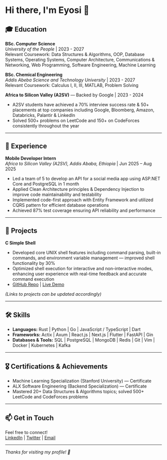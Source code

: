 # Hi there, I'm Eyosi 👋

## 🎓 Education

**BSc. Computer Science**  
_University of the People_ | 2023 - 2027  
Relevant Coursework: Data Structures & Algorithms, OOP, Database Systems, Operating Systems, Computer Architecture, Communications & Networking, Web Programming, Software Engineering, Machine Learning

**BSc. Chemical Engineering**  
_Addis Abeba Science and Technology University_ | 2023 - 2027  
Relevant Coursework: Calculus I, II, III, MATLAB, Problem Solving

**Africa to Silicon Valley (A2SV)** — Backed by Google | 2023 - 2024  
- A2SV students have achieved a 70% interview success rate & 50+ placements at top companies including Google, Bloomberg, Amazon, Databricks, Palantir & LinkedIn  
- Solved 500+ problems on LeetCode and 150+ on CodeForces consistently throughout the year  

---

## 💼 Experience

**Mobile Developer Intern**  
_Africa to Silicon Valley (A2SV), Addis Ababa, Ethiopia_ | Jun 2025 – Aug 2025  
- Led a team of 5 to develop an API for a social media app using ASP.NET Core and PostgreSQL in 1 month  
- Applied Clean Architecture principles & Dependency Injection to improve code maintainability and testability  
- Implemented code-first approach with Entity Framework and utilized CQRS pattern for efficient database operations  
- Achieved 87% test coverage ensuring API reliability and performance  

---

## 🚀 Projects

**C Simple Shell**  
- Developed core UNIX shell features including command parsing, built-in commands, and environment variable management — improved shell functionality by 30%  
- Optimized shell execution for interactive and non-interactive modes, enhancing user experience with real-time feedback and accurate command execution  
- [GitHub Repo](#) | [Live Demo](#)  

*(Links to projects can be updated accordingly)*

---

## 🛠️ Skills

- **Languages:** Rust | Python | Go | JavaScript / TypeScript | Dart  
- **Frameworks:** Actix | Axum | React.js | Next.js | Flutter | FastAPI | Gin  
- **Databases & Tools:** SQL | PostgreSQL | MongoDB | Redis | Git | Vim | Docker | Kubernetes | Kafka  

---

## 🎖️ Certifications & Achievements

- Machine Learning Specialization (Stanford University) — Certificate  
- ALX Software Engineering (Backend Specialization) — Certificate  
- Mastered 20+ Data Structures & Algorithms topics; solved 500+ LeetCode and CodeForces problems  

---

## 📫 Get in Touch

Feel free to connect!  
[LinkedIn](#) | [Twitter](#) | [Email](mailto:your.email@example.com)

---

*Thanks for visiting my profile! 🚀*
